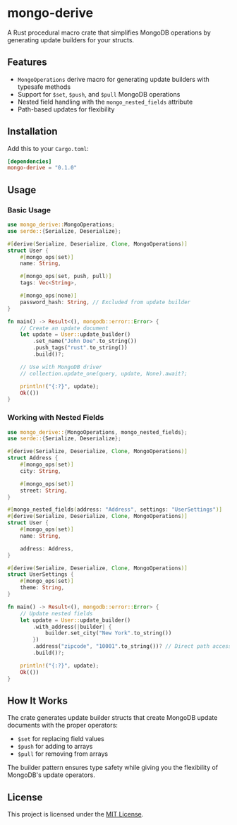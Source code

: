 # mongo-derive

A Rust procedural macro crate that simplifies MongoDB operations by generating update builders for your structs.

## Features

- `MongoOperations` derive macro for generating update builders with typesafe methods
- Support for `$set`, `$push`, and `$pull` MongoDB operations
- Nested field handling with the `mongo_nested_fields` attribute
- Path-based updates for flexibility

## Installation

Add this to your `Cargo.toml`:

```toml
[dependencies]
mongo-derive = "0.1.0"
```

## Usage

### Basic Usage

```rust
use mongo_derive::MongoOperations;
use serde::{Serialize, Deserialize};

#[derive(Serialize, Deserialize, Clone, MongoOperations)]
struct User {
    #[mongo_ops(set)]
    name: String,

    #[mongo_ops(set, push, pull)]
    tags: Vec<String>,

    #[mongo_ops(none)]
    password_hash: String, // Excluded from update builder
}

fn main() -> Result<(), mongodb::error::Error> {
    // Create an update document
    let update = User::update_builder()
        .set_name("John Doe".to_string())
        .push_tags("rust".to_string())
        .build()?;

    // Use with MongoDB driver
    // collection.update_one(query, update, None).await?;

    println!("{:?}", update);
    Ok(())
}
```

### Working with Nested Fields

```rust
use mongo_derive::{MongoOperations, mongo_nested_fields};
use serde::{Serialize, Deserialize};

#[derive(Serialize, Deserialize, Clone, MongoOperations)]
struct Address {
    #[mongo_ops(set)]
    city: String,

    #[mongo_ops(set)]
    street: String,
}

#[mongo_nested_fields(address: "Address", settings: "UserSettings")]
#[derive(Serialize, Deserialize, Clone, MongoOperations)]
struct User {
    #[mongo_ops(set)]
    name: String,

    address: Address,
}

#[derive(Serialize, Deserialize, Clone, MongoOperations)]
struct UserSettings {
    #[mongo_ops(set)]
    theme: String,
}

fn main() -> Result<(), mongodb::error::Error> {
    // Update nested fields
    let update = User::update_builder()
        .with_address(|builder| {
            builder.set_city("New York".to_string())
        })
        .address("zipcode", "10001".to_string())? // Direct path access
        .build()?;

    println!("{:?}", update);
    Ok(())
}
```

## How It Works

The crate generates update builder structs that create MongoDB update documents with the proper operators:

- `$set` for replacing field values
- `$push` for adding to arrays
- `$pull` for removing from arrays

The builder pattern ensures type safety while giving you the flexibility of MongoDB's update operators.

## License

This project is licensed under the [MIT License](LICENSE).
